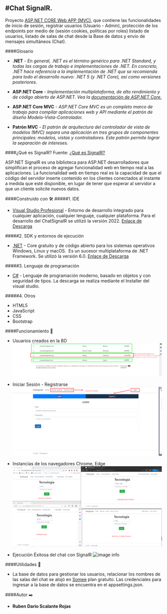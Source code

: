 #Chat SignalR.
---
Proyecto [ASP.NET CORE Web APP (MVC)](https://learn.microsoft.com/en-us/aspnet/core/tutorials/first-mvc-app/start-mvc?view=aspnetcore-6.0&tabs=visual-studio), que contiene las funcionalidades de inicio de sesión, registrar usuarios (Usuario - Admin), protección de los endpoints por medio de (sesión cookies, políticas por roles) listado de usuarios, listado de salas de chat desde la Base de datos y envio de mensajes simultáneos (Chat).

####Glosario
* **.NET** - *En general, .NET es el término genérico para .NET Standard, y todas las cargas de trabajo e implementaciones de .NET.
En concreto, .NET hace referencia a la implementación de .NET que se recomienda para todo el desarrollo nuevo: .NET 5 (y .NET Core), así como versiones posteriores.*

* **ASP.NET Core** - *Implementación multiplataforma, de alto rendimiento y de código abierto de ASP.NET. Vea la [documentación de ASP.NET Core.](https://learn.microsoft.com/es-es/aspnet/core/?view=aspnetcore-7.0)*

* **ASP.NET Core MVC** - *ASP.NET Core MVC es un completo marco de trabajo para compilar aplicaciones web y API mediante el patrón de diseño Modelo-Vista-Controlador.*

* **Patrón MVC** - *El patrón de arquitectura del controlador de vista de modelos (MVC) separa una aplicación en tres grupos de componentes principales: modelos, vistas y controladores. Este patrón permite lograr la separación de intereses.*


####¿Qué es SignalR?
Fuente: [¿Qué es SignalR?](https://learn.microsoft.com/es-es/aspnet/signalr/overview/getting-started/introduction-to-signalr)

ASP.NET SignalR es una biblioteca para ASP.NET desarrolladores que simplifican el proceso de agregar funcionalidad web en tiempo real a las aplicaciones. La funcionalidad web en tiempo real es la capacidad de que el código del servidor inserte contenido en los clientes conectados al instante a medida que esté disponible, en lugar de tener que esperar al servidor a que un cliente solicite nuevos datos.

####Construido con  🛠️
#####1. IDE
* [Visual Studio Profesional](https://visualstudio.microsoft.com/es/vs/professional/) - Entorno de desarrollo integrado para cualquier aplicación, cualquier lenguaje, cualquier plataforma. Para el desarrollo del ChatSignalR se utilizó la versión 2022. [Enlace de Descarga](https://visualstudio.microsoft.com/es/thank-you-downloading-visual-studio/?sku=Professional&rel=16) 

#####2. SDK y entornos de ejecución
* [.NET](https://docs.microsoft.com/es-es/dotnet/fundamentals/) - Core gratuito y de código abierto para los sistemas operativos Windows, Linux y macOS. ​ Es un sucesor multiplataforma de .NET Framework. Se utilizó la versión  6.0. [Enlace de Descarga](https://dotnet.microsoft.com/en-us/download)

#####3. Lenguaje de programación
* [C#](https://docs.microsoft.com/es-es/dotnet/csharp/) - Lenguaje de programación moderno, basado en objetos y con seguridad de tipos. La descarga se realiza mediante el Installer del visual studio.

#####4. Otros
* HTML5
* JavaScript
* CSS
* Bootstrap

####Funcionamiento 📐

* Usuarios creados en la BD
![image info](ChatSignalR/Documentation/Login.png)

* Iniciar Sesión - Registrarse
![image info](ChatSignalR/Documentation/Index.png)

* Instancias de los navegadores Chrome, Edge
![image info](ChatSignalR/Documentation/InstanciasNavegadoresChat.png)

* Ejecución Éxitosa del chat con SignalR
![image info](ChatSignalR/Documentation/EjecuciónExitosaChat.png)

####Utilidades 💪
* La base de datos para gestionar los usuarios, relacionar los nombres de las salas del chat se alojó en [Somee]( https://somee.com/) plan gratuito.
Las credenciales para ingresar a la base de datos se encuentra en el appsettings.json.

####Autor ✒️
* **Ruben Dario Scalante Rojas**
